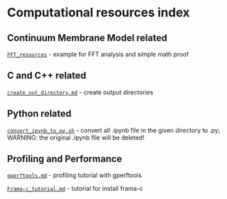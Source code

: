 # Computational resources index

## Continuum Membrane Model related

[`FFT_resources`](https://github.com/yingyue0414/computation_resources/tree/main/FFT_resources) - example for FFT analysis and simple math proof

## C and C++ related

[`create_out_directory.md`](https://github.com/yingyue0414/computation_resources/blob/main/create_out_directory.md) - create output directories

## Python related

[`convert_ipynb_to_py.sh`](https://github.com/yingyue0414/computation_resources/blob/main/convert_ipynb_to_py.sh) - convert all .ipynb file in the given directory to .py; WARNING: the original .ipynb file will be deleted!

## Profiling and Performance

[`gperftools.md`](https://github.com/yingyue0414/computation_resources/blob/main/gperftools.md) - profiling tutorial with gperftools

[`Frama-c_tutorial.md`](https://github.com/yingyue0414/computation_resources/blob/main/frama-c_tutorial.md) - tutorial for install frama-c



